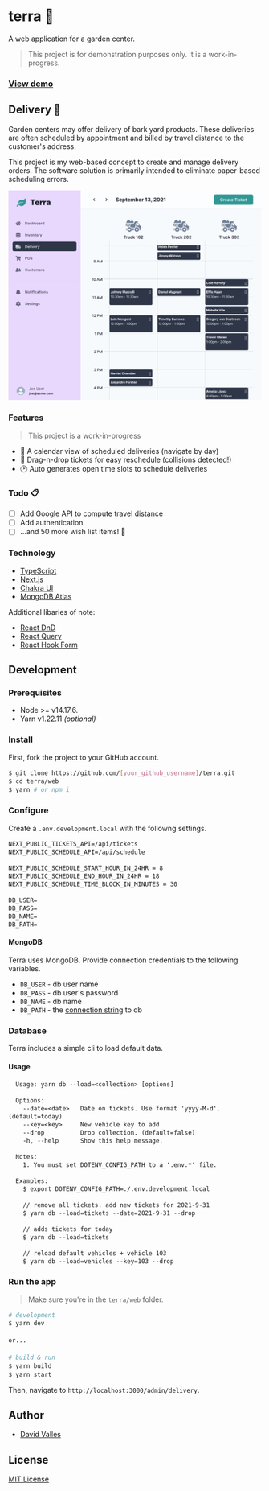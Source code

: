 # terra 🌱

A web application for a garden center.

> This project is for demonstration purposes only. It is a work-in-progress.

### [View demo](https://terra-demo.vercel.app/admin/delivery)

## Delivery 🚚

Garden centers may offer delivery of bark yard products. These deliveries are
often scheduled by appointment and billed by travel distance to the customer's
address.

This project is my web-based concept to create and manage delivery orders. The
software solution is primarily intended to eliminate paper-based scheduling
errors.

![screenshot of delivery website](./img/terra-delivery-01.png)

### Features

> This project is a work-in-progress

- 📅 A calendar view of scheduled deliveries (navigate by day)
- 🤩 Drag-n-drop tickets for easy reschedule (collisions detected!)
- 🕑 Auto generates open time slots to schedule deliveries

### Todo 📋

- [ ] Add Google API to compute travel distance
- [ ] Add authentication
- [ ] ...and 50 more wish list items! 🤪

### Technology

- [TypeScript](https://www.typescriptlang.org/)
- [Next.js](https://nextjs.org/)
- [Chakra UI](https://chakra-ui.com/)
- [MongoDB Atlas](https://www.mongodb.com/cloud/atlas)

Additional libaries of note:

- [React DnD](https://react-dnd.github.io/react-dnd/about)
- [React Query](https://react-query.tanstack.com/)
- [React Hook Form](https://react-hook-form.com/)

## Development

### Prerequisites

- Node >= v14.17.6.
- Yarn v1.22.11 _(optional)_

### Install

First, fork the project to your GitHub account.

```sh
$ git clone https://github.com/[your_github_username]/terra.git
$ cd terra/web
$ yarn # or npm i
```

### Configure

Create a `.env.development.local` with the followng settings.

```
NEXT_PUBLIC_TICKETS_API=/api/tickets
NEXT_PUBLIC_SCHEDULE_API=/api/schedule

NEXT_PUBLIC_SCHEDULE_START_HOUR_IN_24HR = 8
NEXT_PUBLIC_SCHEDULE_END_HOUR_IN_24HR = 18
NEXT_PUBLIC_SCHEDULE_TIME_BLOCK_IN_MINUTES = 30

DB_USER=
DB_PASS=
DB_NAME=
DB_PATH=
```

#### MongoDB

Terra uses MongoDB. Provide connection credentials to the following variables.

- `DB_USER` - db user name
- `DB_PASS` - db user's password
- `DB_NAME` - db name
- `DB_PATH` - the [connection string](https://docs.mongodb.com/manual/reference/connection-string/) to db

### Database

Terra includes a simple cli to load default data.

#### Usage

```
  Usage: yarn db --load=<collection> [options]

  Options:
    --date=<date>   Date on tickets. Use format 'yyyy-M-d'. (default=today)
    --key=<key>     New vehicle key to add.
    --drop          Drop collection. (default=false)
    -h, --help      Show this help message.

  Notes:
    1. You must set DOTENV_CONFIG_PATH to a '.env.*' file.

  Examples:
    $ export DOTENV_CONFIG_PATH=./.env.development.local

    // remove all tickets. add new tickets for 2021-9-31
    $ yarn db --load=tickets --date=2021-9-31 --drop

    // adds tickets for today
    $ yarn db --load=tickets

    // reload default vehicles + vehicle 103
    $ yarn db --load=vehicles --key=103 --drop

```

### Run the app

> Make sure you're in the `terra/web` folder.

```sh
# development
$ yarn dev

or...

# build & run
$ yarn build
$ yarn start
```

Then, navigate to `http://localhost:3000/admin/delivery`.

## Author

- [David Valles](https://dtjv.io)

## License

[MIT License](LICENSE)
